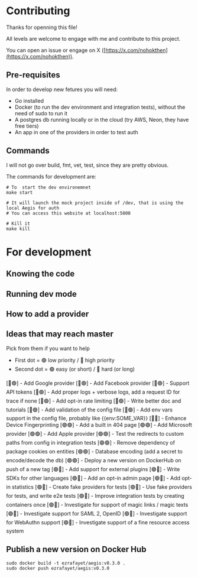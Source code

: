 # Contributing

Thanks for openning this file!

All levels are welcome to engage with me and contribute to this project.

You can open an issue or engage on X ([https://x.com/nohokthen](https://x.com/nohokthen)).

## Pre-requisites

In order to develop new fetures you will need:

- Go installed
- Docker (to run the dev environment and integration tests), without the need of sudo to run it
- A postgres db running locally or in the cloud (try AWS, Neon, they have free tiers)
- An app in one of the providers in order to test auth

## Commands

I will not go over build, fmt, vet, test, since they are pretty obvious.

The commands for development are:

```
# To  start the dev environemnet
make start

# It will launch the mock project inside of /dev, that is using the local Aegis for auth
# You can access this website at localhost:5000

# Kill it
make kill
```

# For development

## Knowing the code

## Running dev mode

## How to add a provider

## Ideas that may reach master

Pick from them if you want to help
- First dot = 🟢 low priority / 🔴 high priority
- Second dot =  🟢 easy (or short) / 🔴 hard (or long)

[🔴🟢] - Add Google provider
[🔴🟢] - Add Facebook provider
[🔴🟢] - Support API tokens
[🔴🟢] - Add proper logs + verbose logs, add a request ID for trace if none
[🔴🟢] - Add opt-in rate limiting
[🔴🟢] - Write better doc and tutorials
[🔴🟢] - Add validation of the config file
[🔴🟢] - Add env vars support in the config file, probably like {{env:SOME_VAR}}
[🔴🔴] - Enhance Device Fingerprinting
[🟢🟢] - Add a built in 404 page
[🟢🟢] - Add Microsoft provider
[🟢🟢] - Add Apple provider
[🟢🟢] - Test the redirects to custom paths from config in integration tests
[🟢🟢] - Remove dependency of package cookies on entities
[🟢🟢] - Database encoding (add a secret to encode/decode the db)
[🟢🟢] - Deploy a new version on DockerHub on push of a new tag
[🟢🔴] - Add support for external plugins
[🟢🔴] - Write SDKs for other languages
[🟢🔴] - Add an opt-in admin page
[🟢🔴] - Add opt-in statistics
[🟢🔴] - Create fake providers for tests
[🟢🔴] - Use fake providers for tests, and write e2e tests
[🟢🔴] - Improve integration tests by creating containers once
[🟢🔴] - Investigate for support of magic links / magic texts
[🟢🔴] - Investigate support for SAML 2, OpenID
[🟢🔴] - Investigate support for WebAuthn support
[🟢🔴] - Investigate support of a fine resource access system




## Publish a new version on Docker Hub

```
sudo docker build -t ezrafayet/aegis:v0.3.0 .
sudo docker push ezrafayet/aegis:v0.3.0
```
